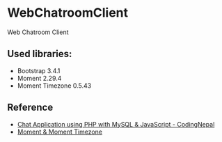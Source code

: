 # WebChatroomClient
Web Chatroom Client
## Used libraries:
* Bootstrap 3.4.1
* Moment 2.29.4
* Moment Timezone 0.5.43
## Reference
* [Chat Application using PHP with MySQL & JavaScript - CodingNepal](https://www.youtube.com/watch?v=VnvzxGWiK54)
* [Moment & Moment Timezone](https://momentjs.com/)